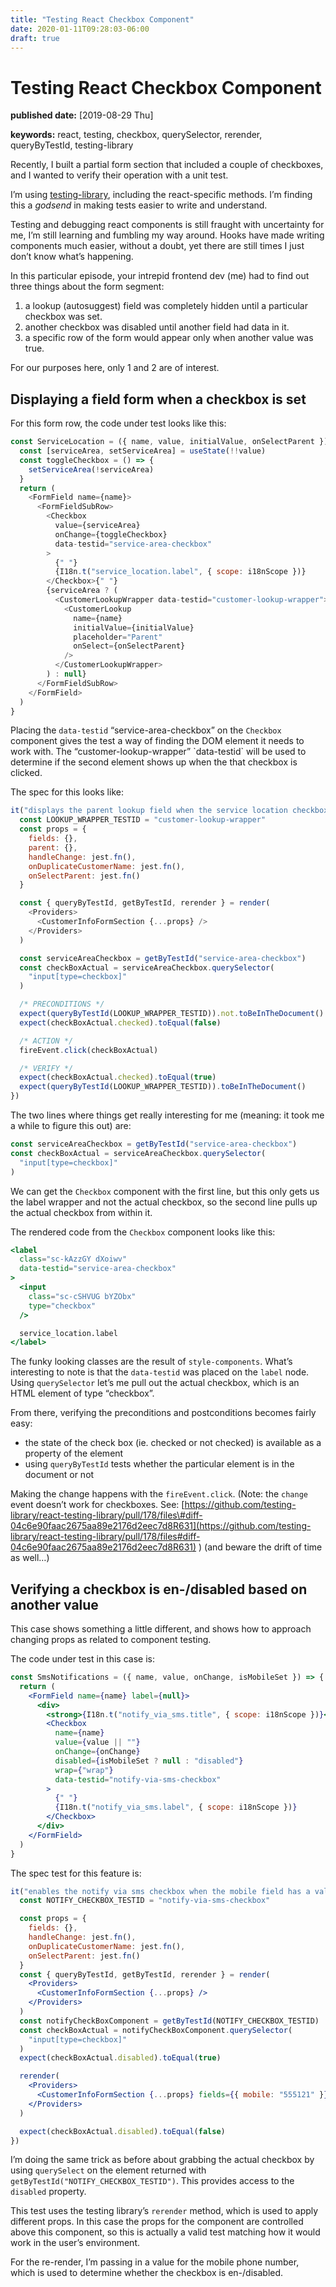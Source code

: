 ```yaml
---
title: "Testing React Checkbox Component"
date: 2020-01-11T09:28:03-06:00
draft: true
---
```


# Testing React Checkbox Component

**published date:** \[2019-08-29 Thu\]

**keywords:** react, testing, checkbox, querySelector, rerender, queryByTestId, testing-library

Recently, I built a partial form section that included a couple of checkboxes, and I wanted to verify their operation with a unit test.

I’m using [testing-library](https://testing-library.com/docs/intro), including the react-specific methods. I’m finding this a _godsend_ in making tests easier to write and understand.

Testing and debugging react components is still fraught with uncertainty for me, I’m still learning and fumbling my way around. Hooks have made writing components much easier, without a doubt, yet there are still times I just don’t know what’s happening.

In this particular episode, your intrepid frontend dev \(me\) had to find out three things about the form segment:

1. a lookup \(autosuggest\) field was completely hidden until a particular checkbox was set.
2. another checkbox was disabled until another field had data in it.
3. a specific row of the form would appear only when another value was true.

For our purposes here, only 1 and 2 are of interest.

## Displaying a field form when a checkbox is set

For this form row, the code under test looks like this:

```javascript
const ServiceLocation = ({ name, value, initialValue, onSelectParent }) => {
  const [serviceArea, setServiceArea] = useState(!!value)
  const toggleCheckbox = () => {
    setServiceArea(!serviceArea)
  }
  return (
    <FormField name={name}>
      <FormFieldSubRow>
        <Checkbox
          value={serviceArea}
          onChange={toggleCheckbox}
          data-testid="service-area-checkbox"
        >
          {" "}
          {I18n.t("service_location.label", { scope: i18nScope })}
        </Checkbox>{" "}
        {serviceArea ? (
          <CustomerLookupWrapper data-testid="customer-lookup-wrapper">
            <CustomerLookup
              name={name}
              initialValue={initialValue}
              placeholder="Parent"
              onSelect={onSelectParent}
            />
          </CustomerLookupWrapper>
        ) : null}
      </FormFieldSubRow>
    </FormField>
  )
}
```

Placing the `data-testid` “service-area-checkbox” on the `Checkbox` component gives the test a way of finding the DOM element it needs to work with. The “customer-lookup-wrapper” \`data-testid\` will be used to determine if the second element shows up when the that checkbox is clicked.

The spec for this looks like:

```javascript
it("displays the parent lookup field when the service location checkbox becomes checked", async () => {
  const LOOKUP_WRAPPER_TESTID = "customer-lookup-wrapper"
  const props = {
    fields: {},
    parent: {},
    handleChange: jest.fn(),
    onDuplicateCustomerName: jest.fn(),
    onSelectParent: jest.fn()
  }

  const { queryByTestId, getByTestId, rerender } = render(
    <Providers>
      <CustomerInfoFormSection {...props} />
    </Providers>
  )

  const serviceAreaCheckbox = getByTestId("service-area-checkbox")
  const checkBoxActual = serviceAreaCheckbox.querySelector(
    "input[type=checkbox]"
  )

  /* PRECONDITIONS */
  expect(queryByTestId(LOOKUP_WRAPPER_TESTID)).not.toBeInTheDocument()
  expect(checkBoxActual.checked).toEqual(false)

  /* ACTION */
  fireEvent.click(checkBoxActual)

  /* VERIFY */
  expect(checkBoxActual.checked).toEqual(true)
  expect(queryByTestId(LOOKUP_WRAPPER_TESTID)).toBeInTheDocument()
})
```

The two lines where things get really interesting for me \(meaning: it took me a while to figure this out\) are:

```javascript
const serviceAreaCheckbox = getByTestId("service-area-checkbox")
const checkBoxActual = serviceAreaCheckbox.querySelector(
  "input[type=checkbox]"
)
```

We can get the `Checkbox` component with the first line, but this only gets us the label wrapper and not the actual checkbox, so the second line pulls up the actual checkbox from within it.

The rendered code from the `Checkbox` component looks like this:

```jsx
<label
  class="sc-kAzzGY dXoiwv"
  data-testid="service-area-checkbox"
>
  <input
    class="sc-cSHVUG bYZObx"
    type="checkbox"
  />

  service_location.label
</label>
```

The funky looking classes are the result of `style-components`. What’s interesting to note is that the `data-testid` was placed on the `label` node. Using `querySelector` let’s me pull out the actual checkbox, which is an HTML element of type “checkbox”.

From there, verifying the preconditions and postconditions becomes fairly easy:

* the state of the check box \(ie. checked or not checked\) is available as a property of the element
* using `queryByTestId` tests whether the particular element is in the document or not

Making the change happens with the `fireEvent.click`. \(Note: the `change` event doesn’t work for checkboxes. See: [https://github.com/testing-library/react-testing-library/pull/178/files\#diff-04c6e90faac2675aa89e2176d2eec7d8R631](https://github.com/testing-library/react-testing-library/pull/178/files#diff-04c6e90faac2675aa89e2176d2eec7d8R631) \) \(and beware the drift of time as well…\)

## Verifying a checkbox is en-/disabled based on another value

This case shows something a little different, and shows how to approach changing props as related to component testing.

The code under test in this case is:

```jsx
const SmsNotifications = ({ name, value, onChange, isMobileSet }) => {
  return (
    <FormField name={name} label={null}>
      <div>
        <strong>{I18n.t("notify_via_sms.title", { scope: i18nScope })}</strong>
        <Checkbox
          name={name}
          value={value || ""}
          onChange={onChange}
          disabled={isMobileSet ? null : "disabled"}
          wrap={"wrap"}
          data-testid="notify-via-sms-checkbox"
        >
          {" "}
          {I18n.t("notify_via_sms.label", { scope: i18nScope })}
        </Checkbox>
      </div>
    </FormField>
  )
}
```

The spec test for this feature is:

```jsx
it("enables the notify via sms checkbox when the mobile field has a value", () => {
  const NOTIFY_CHECKBOX_TESTID = "notify-via-sms-checkbox"

  const props = {
    fields: {},
    handleChange: jest.fn(),
    onDuplicateCustomerName: jest.fn(),
    onSelectParent: jest.fn()
  }
  const { queryByTestId, getByTestId, rerender } = render(
    <Providers>
      <CustomerInfoFormSection {...props} />
    </Providers>
  )
  const notifyCheckBoxComponent = getByTestId(NOTIFY_CHECKBOX_TESTID)
  const checkBoxActual = notifyCheckBoxComponent.querySelector(
    "input[type=checkbox]"
  )
  expect(checkBoxActual.disabled).toEqual(true)

  rerender(
    <Providers>
      <CustomerInfoFormSection {...props} fields={{ mobile: "555121" }} />
    </Providers>
  )

  expect(checkBoxActual.disabled).toEqual(false)
})
```

I’m doing the same trick as before about grabbing the actual checkbox by using `querySelect` on the element returned with `getByTestId("NOTIFY_CHECKBOX_TESTID")`. This provides access to the `disabled` property.

This test uses the testing library’s `rerender` method, which is used to apply different props. In this case the props for the component are controlled above this component, so this is actually a valid test matching how it would work in the user’s environment.

For the re-render, I’m passing in a value for the mobile phone number, which is used to determine whether the checkbox is en-/disabled.


